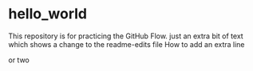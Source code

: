 # hello_world
This repository is for practicing the GitHub Flow.
just an extra bit of text which shows a change to the readme-edits file
How to add an extra line

or two

